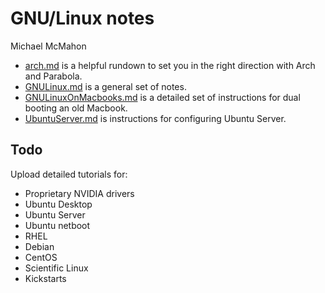 # GNU/Linux notes

Michael McMahon

- [arch.md](https://github.com/TechnologyClassroom/SetupNotes/blob/master/os/GNULinux/arch.md)
  is a helpful rundown to set you in the right direction with Arch and Parabola.
- [GNULinux.md](https://github.com/TechnologyClassroom/SetupNotes/blob/master/os/GNULinux/GNULinux.md)
  is a general set of notes.
- [GNULinuxOnMacbooks.md](https://github.com/TechnologyClassroom/SetupNotes/blob/master/os/GNULinux/GNULinuxOnMacbooks.md)
  is a detailed set of instructions for dual booting an old Macbook.
- [UbuntuServer.md](https://github.com/TechnologyClassroom/SetupNotes/blob/master/os/GNULinux/UbuntuServer.md)
  is instructions for configuring Ubuntu Server.

## Todo

Upload detailed tutorials for:

- Proprietary NVIDIA drivers
- Ubuntu Desktop
- Ubuntu Server
- Ubuntu netboot
- RHEL
- Debian
- CentOS
- Scientific Linux
- Kickstarts
